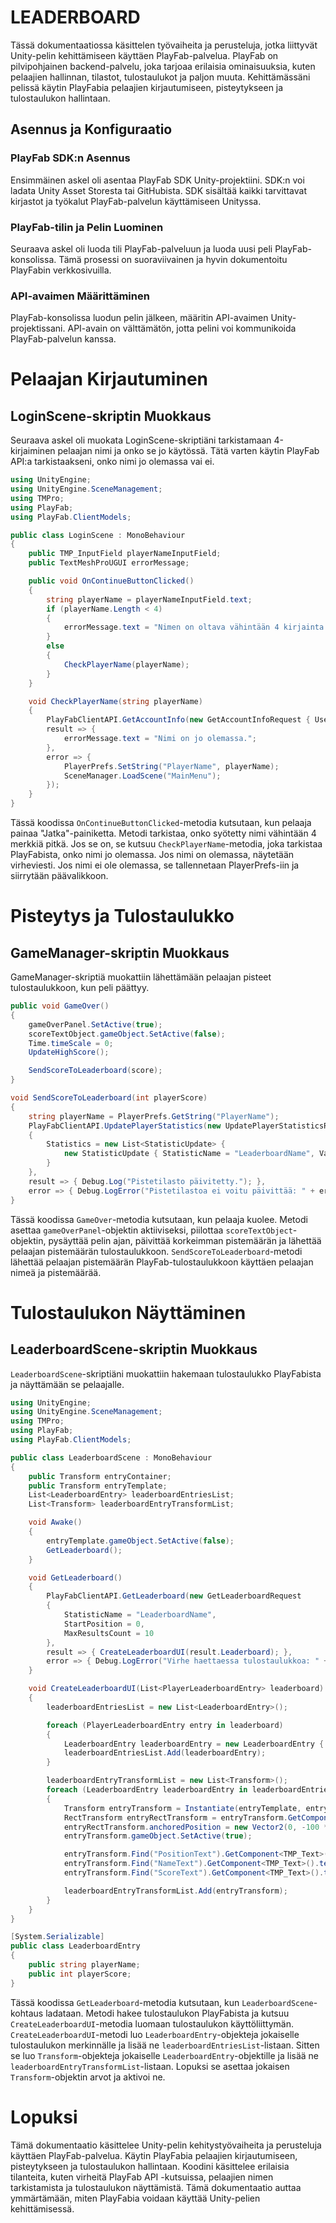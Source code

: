 # LEADERBOARD 

Tässä dokumentaatiossa käsittelen työvaiheita ja perusteluja, jotka liittyvät Unity-pelin kehittämiseen käyttäen PlayFab-palvelua. PlayFab on pilvipohjainen backend-palvelu, joka tarjoaa erilaisia ominaisuuksia, kuten pelaajien hallinnan, tilastot, tulostaulukot ja paljon muuta. Kehittämässäni pelissä käytin PlayFabia pelaajien kirjautumiseen, pisteytykseen ja tulostaulukon hallintaan. 

## Asennus ja Konfiguraatio 

### PlayFab SDK:n Asennus 

Ensimmäinen askel oli asentaa PlayFab SDK Unity-projektiini. SDK:n voi ladata Unity Asset Storesta tai GitHubista. SDK sisältää kaikki tarvittavat kirjastot ja työkalut PlayFab-palvelun käyttämiseen Unityssa. 

### PlayFab-tilin ja Pelin Luominen 

Seuraava askel oli luoda tili PlayFab-palveluun ja luoda uusi peli PlayFab-konsolissa. Tämä prosessi on suoraviivainen ja hyvin dokumentoitu PlayFabin verkkosivuilla. 

### API-avaimen Määrittäminen 

PlayFab-konsolissa luodun pelin jälkeen, määritin API-avaimen Unity-projektissani. API-avain on välttämätön, jotta pelini voi kommunikoida PlayFab-palvelun kanssa. 


# Pelaajan Kirjautuminen 

## LoginScene-skriptin Muokkaus 

Seuraava askel oli muokata LoginScene-skriptiäni tarkistamaan 4-kirjaiminen pelaajan nimi ja onko se jo käytössä. Tätä varten käytin PlayFab API:a tarkistaakseni, onko nimi jo olemassa vai ei. 

```csharp
using UnityEngine; 
using UnityEngine.SceneManagement; 
using TMPro; 
using PlayFab; 
using PlayFab.ClientModels; 

public class LoginScene : MonoBehaviour 
{ 
    public TMP_InputField playerNameInputField; 
    public TextMeshProUGUI errorMessage; 

    public void OnContinueButtonClicked() 
    { 
        string playerName = playerNameInputField.text; 
        if (playerName.Length < 4) 
        { 
            errorMessage.text = "Nimen on oltava vähintään 4 kirjainta."; 
        } 
        else 
        { 
            CheckPlayerName(playerName); 
        } 
    } 

    void CheckPlayerName(string playerName) 
    { 
        PlayFabClientAPI.GetAccountInfo(new GetAccountInfoRequest { Username = playerName },  
        result => { 
            errorMessage.text = "Nimi on jo olemassa."; 
        }, 
        error => { 
            PlayerPrefs.SetString("PlayerName", playerName); 
            SceneManager.LoadScene("MainMenu"); 
        }); 
    } 
}
```

Tässä koodissa `OnContinueButtonClicked`-metodia kutsutaan, kun pelaaja painaa "Jatka"-painiketta. Metodi tarkistaa, onko syötetty nimi vähintään 4 merkkiä pitkä. Jos se on, se kutsuu `CheckPlayerName`-metodia, joka tarkistaa PlayFabista, onko nimi jo olemassa. Jos nimi on olemassa, näytetään virheviesti. Jos nimi ei ole olemassa, se tallennetaan PlayerPrefs-iin ja siirrytään päävalikkoon.

# Pisteytys ja Tulostaulukko 

## GameManager-skriptin Muokkaus 

GameManager-skriptiä muokattiin lähettämään pelaajan pisteet tulostaulukkoon, kun peli päättyy. 

```csharp
public void GameOver() 
{ 
    gameOverPanel.SetActive(true); 
    scoreTextObject.gameObject.SetActive(false); 
    Time.timeScale = 0; 
    UpdateHighScore(); 

    SendScoreToLeaderboard(score); 
} 

void SendScoreToLeaderboard(int playerScore) 
{ 
    string playerName = PlayerPrefs.GetString("PlayerName"); 
    PlayFabClientAPI.UpdatePlayerStatistics(new UpdatePlayerStatisticsRequest 
    { 
        Statistics = new List<StatisticUpdate> { 
            new StatisticUpdate { StatisticName = "LeaderboardName", Value = playerScore }, 
        } 
    }, 
    result => { Debug.Log("Pistetilasto päivitetty."); }, 
    error => { Debug.LogError("Pistetilastoa ei voitu päivittää: " + error.ErrorMessage); }); 
}
```

Tässä koodissa `GameOver`-metodia kutsutaan, kun pelaaja kuolee. Metodi asettaa `gameOverPanel`-objektin aktiiviseksi, piilottaa `scoreTextObject`-objektin, pysäyttää pelin ajan, päivittää korkeimman pistemäärän ja lähettää pelaajan pistemäärän tulostaulukkoon. `SendScoreToLeaderboard`-metodi lähettää pelaajan pistemäärän PlayFab-tulostaulukkoon käyttäen pelaajan nimeä ja pistemäärää.

# Tulostaulukon Näyttäminen 

## LeaderboardScene-skriptin Muokkaus 

`LeaderboardScene`-skriptiäni muokattiin hakemaan tulostaulukko PlayFabista ja näyttämään se pelaajalle. 

```csharp
using UnityEngine; 
using UnityEngine.SceneManagement; 
using TMPro; 
using PlayFab; 
using PlayFab.ClientModels; 

public class LeaderboardScene : MonoBehaviour 
{ 
    public Transform entryContainer; 
    public Transform entryTemplate; 
    List<LeaderboardEntry> leaderboardEntriesList; 
    List<Transform> leaderboardEntryTransformList; 

    void Awake() 
    { 
        entryTemplate.gameObject.SetActive(false); 
        GetLeaderboard(); 
    } 

    void GetLeaderboard() 
    { 
        PlayFabClientAPI.GetLeaderboard(new GetLeaderboardRequest 
        { 
            StatisticName = "LeaderboardName", 
            StartPosition = 0, 
            MaxResultsCount = 10 
        }, 
        result => { CreateLeaderboardUI(result.Leaderboard); }, 
        error => { Debug.LogError("Virhe haettaessa tulostaulukkoa: " + error.ErrorMessage); }); 
    } 

    void CreateLeaderboardUI(List<PlayerLeaderboardEntry> leaderboard) 
    { 
        leaderboardEntriesList = new List<LeaderboardEntry>(); 

        foreach (PlayerLeaderboardEntry entry in leaderboard) 
        { 
            LeaderboardEntry leaderboardEntry = new LeaderboardEntry { playerName = entry.DisplayName, playerScore = entry.StatValue }; 
            leaderboardEntriesList.Add(leaderboardEntry); 
        } 

        leaderboardEntryTransformList = new List<Transform>(); 
        foreach (LeaderboardEntry leaderboardEntry in leaderboardEntriesList) 
        { 
            Transform entryTransform = Instantiate(entryTemplate, entryContainer); 
            RectTransform entryRectTransform = entryTransform.GetComponent<RectTransform>(); 
            entryRectTransform.anchoredPosition = new Vector2(0, -100 * leaderboardEntryTransformList.Count); 
            entryTransform.gameObject.SetActive(true); 

            entryTransform.Find("PositionText").GetComponent<TMP_Text>().text = (leaderboardEntryTransformList.Count + 1).ToString(); 
            entryTransform.Find("NameText").GetComponent<TMP_Text>().text = leaderboardEntry.playerName; 
            entryTransform.Find("ScoreText").GetComponent<TMP_Text>().text = leaderboardEntry.playerScore.ToString(); 

            leaderboardEntryTransformList.Add(entryTransform); 
        } 
    } 
} 

[System.Serializable] 
public class LeaderboardEntry 
{ 
    public string playerName; 
    public int playerScore; 
}
```

Tässä koodissa `GetLeaderboard`-metodia kutsutaan, kun `LeaderboardScene`-kohtaus ladataan. Metodi hakee tulostaulukon PlayFabista ja kutsuu `CreateLeaderboardUI`-metodia luomaan tulostaulukon käyttöliittymän. `CreateLeaderboardUI`-metodi luo `LeaderboardEntry`-objekteja jokaiselle tulostaulukon merkinnälle ja lisää ne `leaderboardEntriesList`-listaan. Sitten se luo `Transform`-objekteja jokaiselle `LeaderboardEntry`-objektille ja lisää ne `leaderboardEntryTransformList`-listaan. Lopuksi se asettaa jokaisen `Transform`-objektin arvot ja aktivoi ne.

# Lopuksi 

Tämä dokumentaatio käsittelee Unity-pelin kehitystyövaiheita ja perusteluja käyttäen PlayFab-palvelua. Käytin PlayFabia pelaajien kirjautumiseen, pisteytykseen ja tulostaulukon hallintaan. Koodini käsittelee erilaisia tilanteita, kuten virheitä PlayFab API -kutsuissa, pelaajien nimen tarkistamista ja tulostaulukon näyttämistä. Tämä dokumentaatio auttaa ymmärtämään, miten PlayFabia voidaan käyttää Unity-pelien kehittämisessä. 

